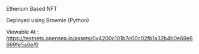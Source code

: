 Etherium Based NFT

Deployed using Brownie (Python)

Viewable At : https://testnets.opensea.io/assets/0x4200c101b7c00c02fb1a32b4b0e69e6669fe5a6e/0
